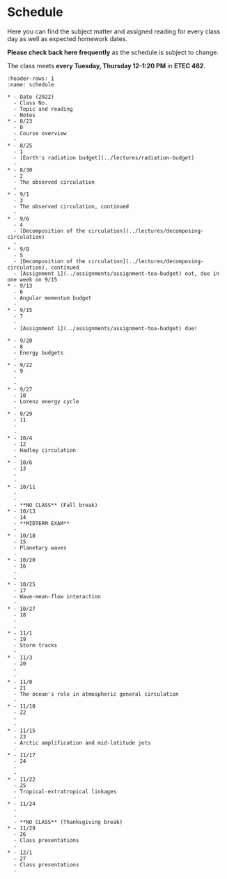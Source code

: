 # Schedule

Here you can find the subject matter and assigned reading for every class day as well as expected homework dates.

**Please check back here frequently** as the schedule is subject to change.

The class meets **every Tuesday, Thursday 12-1:20 PM** in **ETEC 482**.

```{list-table} Class schedule
:header-rows: 1
:name: schedule

* - Date (2022)
  - Class No.
  - Topic and reading
  - Notes
* - 8/23
  - 0
  - Course overview
  -
* - 8/25
  - 1
  - [Earth's radiation budget](../lectures/radiation-budget)
  -
* - 8/30
  - 2
  - The observed circulation
  -
* - 9/1
  - 3
  - The observed circulation, continued
  -
* - 9/6
  - 4
  - [Decomposition of the circulation](../lectures/decomposing-circulation)
  -
* - 9/8
  - 5
  - [Decomposition of the circulation](../lectures/decomposing-circulation), continued
  - [Assignment 1](../assignments/assignment-toa-budget) out, due in one week on 9/15
* - 9/13
  - 6
  - Angular momentum budget
  -
* - 9/15
  - 7
  -
  - [Assignment 1](../assignments/assignment-toa-budget) due!

* - 9/20
  - 8
  - Energy budgets
  -
* - 9/22
  - 9
  -
  -
* - 9/27
  - 10
  - Lorenz energy cycle
  -
* - 9/29
  - 11
  -
  -
* - 10/4
  - 12
  - Hadley circulation
  -
* - 10/6
  - 13
  -
  -
* - 10/11
  -
  -
  - **NO CLASS** (Fall break)
* - 10/13
  - 14
  - **MIDTERM EXAM**
  -
* - 10/18
  - 15
  - Planetary waves
  -
* - 10/20
  - 16
  -
  -
* - 10/25
  - 17
  - Wave-mean-flow interaction
  -
* - 10/27
  - 18
  -
  -
* - 11/1
  - 19
  - Storm tracks
  -
* - 11/3
  - 20
  -
  -
* - 11/8
  - 21
  - The ocean's role in atmospheric general circulation
  -
* - 11/10
  - 22
  -
  -
* - 11/15
  - 23
  - Arctic amplification and mid-latitude jets
  -
* - 11/17
  - 24
  -
  -
* - 11/22
  - 25
  - Tropical-extratropical linkages
  -
* - 11/24
  -
  -
  - **NO CLASS** (Thanksgiving break)
* - 11/29
  - 26
  - Class presentations
  -
* - 12/1
  - 27
  - Class presentations
  -
```
